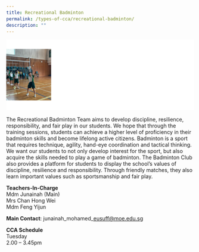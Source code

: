 ```yaml
---
title: Recreational Badminton
permalink: /types-of-cca/recreational-badminton/
description: ""
---
```

![](/images/CCAs/badminton%20new.png)

The Recreational Badminton Team aims to develop discipline, resilience, responsibility, and fair play in our students. We hope that through the training sessions, students can achieve a higher level of proficiency in their badminton skills and&nbsp;become lifelong active&nbsp;citizens. Badminton is a sport that requires technique, agility, hand-eye coordination and tactical thinking. We want our students to not only develop interest for the sport, but also acquire the skills needed to play a game of badminton. The Badminton Club also provides a platform for students to display the school’s values of discipline, resilience and responsibility. Through friendly matches, they also learn important values such as sportsmanship and fair play.

**Teachers-In-Charge**
<br>Mdm Junainah (Main)
<br>Mrs Chan Hong Wei
<br>Mdm Feng Yijun

**Main Contact**: junainah\_mohamed\_eusuff@moe.edu.sg

**CCA Schedule**
<br>Tuesday
<br>2.00 – 3.45pm